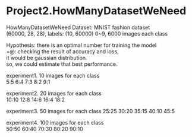 # Project2.HowManyDatasetWeNeed

HowManyDatasetWeNeed
Dataset: MNIST fashion dataset    
(60000, 28, 28), labels: (10, 60000) 0~9, 6000 images each class    

Hypothesis: there is an optimal number for training the model    
+@: checking the result of accuracy and loss,    
it would be gaussian distribution.    
so, we could estimate that best performance.    

experiment1. 10 images for each class    
5:5
6:4
7:3
8:2
9:1

experiment2. 20 images for each class    
10:10
12:8
14:6
16:4
18:2

experiment3. 50 images for each class
25:25
30:20
35:15
40:10
45:5

experiment4. 100 images for each class    
50:50
60:40
70:30
80:20
90:10

